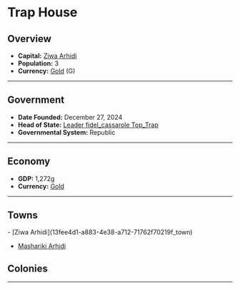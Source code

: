 <!--UNDEDITED FILE, remove this entire line if this file has been edited!-->
# <!--NAME-->Trap House<!--NAME-->

## Overview

- **Capital:** <!--CAPITAL_LINK-->[Ziwa Arhidi](13fee4d1-a883-4e38-a712-71762f70219f_town)<!--CAPITAL_LINK-->
- **Population:** <!--POPULATION-->3<!--POPULATION-->
- **Currency:** <!--CURRENCY_LINK-->[Gold](Gold_currency)<!--CURRENCY_LINK--> (<!--CURRENCY_ABV-->G<!--CURRENCY_ABV-->)

---

## Government

- **Date Founded:** <!--FOUNDED-->December 27, 2024<!--FOUNDED-->
- **Head of State:** <!--LEADER_TITLE_LINK-->[Leader fidel_cassarole Top_Trap](fidel_cassarole_user)<!--LEADER_TITLE_LINK-->
- **Governmental System:** <!--GOVERNMENT-->Republic<!--GOVERNMENT-->

---

## Economy

- **GDP:** <!--GDP-->1,272g<!--GDP-->
- **Currency:** <!--CURRENCY_LINK-->[Gold](Gold_currency)<!--CURRENCY_LINK-->

---

## Towns

<!--TOWNS-->- [Ziwa Arhidi](13fee4d1-a883-4e38-a712-71762f70219f_town)
- [Mashariki Arhidi](283e7f0c-b13f-49ef-83a9-776be65364d0_town)<!--TOWNS-->

## Colonies

<!--COLONIES--><!--COLONIES-->

---